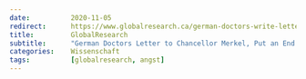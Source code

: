 ```yaml
---
date:          2020-11-05
redirect:      https://www.globalresearch.ca/german-doctors-write-letter-chancellor-merkel/5728843
title:         GlobalResearch
subtitle:      "German Doctors Letter to Chancellor Merkel, Put an End to the Covid “Fear Machine”"
categories:    Wissenschaft
tags:          [globalresearch, angst]
---
```

